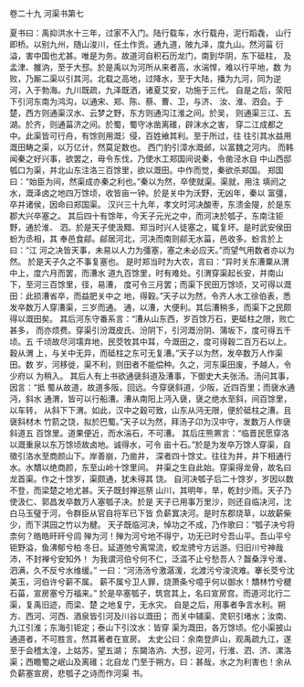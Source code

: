 卷二十九  河渠书第七

夏书曰：禹抑洪水十三年，过家不入门。陆行载车，水行载舟，泥行蹈毳，
山行即桥。以别九州，随山浚川，任土作贡。通九道，陂九泽，度九山。然河菑
衍溢，害中国也尤甚。唯是为务。故道河自积石历龙门，南到华阴，东下砥柱，
及孟津、雒汭，至于大邳。於是禹以为河所从来者高，水湍悍，难以行平地，数
为败，乃厮二渠以引其河。北载之高地，过降水，至于大陆，播为九河，同为逆
河，入于勃海。九川既疏，九泽既洒，诸夏艾安，功施于三代。
自是之后，荥阳下引河东南为鸿沟，以通宋、郑、陈、蔡、曹、卫，与济、
汝、淮、泗会。于楚，西方则通渠汉水、云梦之野，东方则通沟江淮之间。於吴，
则通渠三江、五湖。於齐，则通菑济之间。於蜀，蜀守冰凿离碓，辟沫水之害，
穿二江成都之中。此渠皆可行舟，有馀则用溉氵侵，百姓飨其利。至于所过，往
往引其水益用溉田畴之渠，以万亿计，然莫足数也。
西门豹引漳水溉邺，以富魏之河内。
而韩闻秦之好兴事，欲罢之，毋令东伐，乃使水工郑国间说秦，令凿泾水自
中山西邸瓠口为渠，并北山东注洛三百馀里，欲以溉田。中作而觉，秦欲杀郑国。
郑国曰：“始臣为间，然渠成亦秦之利也。”秦以为然，卒使就渠。渠就，用注
填阏之水，溉泽卤之地四万馀顷，收皆亩一钟。於是关中为沃野，无凶年，秦以
富彊，卒并诸侯，因命曰郑国渠。
汉兴三十九年，孝文时河决酸枣，东溃金隄，於是东郡大兴卒塞之。
其后四十有馀年，今天子元光之中，而河决於瓠子，东南注钜野，通於淮、
泗。於是天子使汲黯、郑当时兴人徒塞之，辄复坏。是时武安侯田蚡为丞相，其
奉邑食鄃。鄃居河北，河决而南则鄃无水菑，邑收多。蚡言於上曰：“江
河之决皆天事，未易以人力为彊塞，塞之未必应天。”而望气用数者亦以为然。
於是天子久之不事复塞也。
是时郑当时为大农，言曰：“异时关东漕粟从渭中上，度六月而罢，而漕水
道九百馀里，时有难处。引渭穿渠起长安，并南山下，至河三百馀里，径，易漕，
度可令三月罢；而渠下民田万馀顷，又可得以溉田：此损漕省卒，而益肥关中之
地，得穀。”天子以为然，令齐人水工徐伯表，悉发卒数万人穿漕渠，三岁而通。
通，以漕，大便利。其后漕稍多，而渠下之民颇得以溉田矣。
其后河东守番系言：“漕从山东西，岁百馀万石，更砥柱之限，败亡甚多，
而亦烦费。穿渠引汾溉皮氏、汾阴下，引河溉汾阴、蒲坂下，度可得五千顷。五
千顷故尽河壖弃地，民茭牧其中耳，今溉田之，度可得穀二百万石以上。穀从渭
上，与关中无异，而砥柱之东可无复漕。”天子以为然，发卒数万人作渠田。数
岁，河移徙，渠不利，则田者不能偿种。久之，河东渠田废，予越人，令少府以
为稍入。
其后人有上书欲通襃斜道及漕事，下御史大夫张汤。汤问其事，因言：“抵
蜀从故道，故道多阪，回远。今穿襃斜道，少阪，近四百里；而襃水通沔，斜水
通渭，皆可以行船漕。漕从南阳上沔入襃，襃之绝水至斜，间百馀里，以车转，
从斜下下渭。如此，汉中之穀可致，山东从沔无限，便於砥柱之漕。且襃斜材木
竹箭之饶，拟於巴蜀。”天子以为然，拜汤子卬为汉中守，发数万人作襃斜道五
百馀里。道果便近，而水湍石，不可漕。
其后庄熊罴言：“临晋民愿穿洛以溉重泉以东万馀顷故卤地。诚得水，可令
亩十石。”於是为发卒万馀人穿渠，自徵引洛水至商颜山下。岸善崩，乃凿井，
深者四十馀丈。往往为井，井下相通行水。水穨以绝商颜，东至山岭十馀里间。
井渠之生自此始。穿渠得龙骨，故名曰龙首渠。作之十馀岁，渠颇通，犹未得其
饶。
自河决瓠子后二十馀岁，岁因以数不登，而梁楚之地尤甚。天子既封禅巡祭
山川，其明年，旱，乾封少雨。天子乃使汲仁、郭昌发卒数万人塞瓠子决。於是
天子已用事万里沙，则还自临决河，沈白马玉璧于河，令群臣从官自将军已下皆
负薪窴决河。是时东郡烧草，以故薪柴少，而下淇园之竹以为楗。
天子既临河决，悼功之不成，乃作歌曰：“瓠子决兮将柰何？皓皓旰旰兮闾
殚为河！殚为河兮地不得宁，功无已时兮吾山平。吾山平兮钜野溢，鱼沸郁兮柏
冬日。延道弛兮离常流，蛟龙骋兮方远游。归旧川兮神哉沛，不封禅兮安知外！
为我谓河伯兮何不仁，泛滥不止兮愁吾人？齧桑浮兮淮、泗满，久不反兮水维缓。”
一曰：“河汤汤兮激潺湲，北渡污兮浚流难。搴长茭兮沈美玉，河伯许兮薪不属。
薪不属兮卫人罪，烧萧条兮噫乎何以御水！穨林竹兮楗石菑，宣房塞兮万福来。”
於是卒塞瓠子，筑宫其上，名曰宣房宫。而道河北行二渠，复禹旧迹，而梁、楚
之地复宁，无水灾。
自是之后，用事者争言水利。朔方、西河、河西、酒泉皆引河及川谷以溉田；
而关中辅渠、灵轵引堵水；汝南、九江引淮；东海引钜定；泰山下引汶水：皆穿
渠为溉田，各万馀顷。佗小渠披山通道者，不可胜言。然其著者在宣房。
太史公曰：余南登庐山，观禹疏九江，遂至于会稽太湟，上姑苏，望五湖；
东闚洛汭、大邳，迎河，行淮、泗、济、漯洛渠；西瞻蜀之岷山及离碓；北自龙
门至于朔方。曰：甚哉，水之为利害也！余从负薪塞宣房，悲瓠子之诗而作河渠
书。
